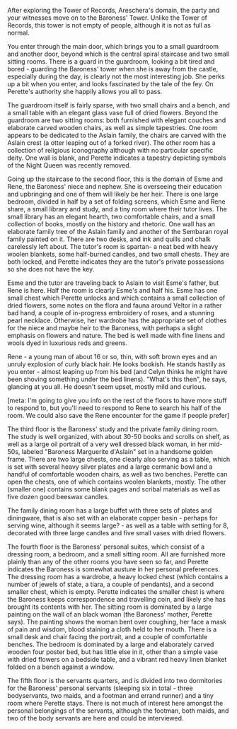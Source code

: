 After exploring the Tower of Records, Areschera's domain, the party and your witnesses move on to the Baroness' Tower. Unlike the Tower of Records, this tower is not empty of people, although it is not as full as normal.  
  
You enter through the main door, which brings you to a small guardroom and another door, beyond which is the central spiral staircase and two small sitting rooms. There is a guard in the guardroom, looking a bit tired and bored - guarding the Baroness' tower when she is away from the castle, especially during the day, is clearly not the most interesting job. She perks up a bit when you enter, and looks fascinated by the tale of the fey. On Perette's authority she happily allows you all to pass.

The guardroom itself is fairly sparse, with two small chairs and a bench, and a small table with an elegant glass vase full of dried flowers. Beyond the guardroom are two sitting rooms: both furnished with elegant couches and elaborate carved wooden chairs, as well as simple tapestries. One room appears to be dedicated to the Aslain family, the chairs are carved with the Aslain crest (a otter leaping out of a forked river). The other room has a collection of religious iconography although with no particular specific deity. One wall is blank, and Perette indicates a tapestry depicting symbols of the Night Queen was recently removed.

Going up the staircase to the second floor, this is the domain of Esme and Rene, the Baroness' niece and nephew. She is overseeing their education and upbringing and one of them will likely be her heir. There is one large bedroom, divided in half by a set of folding screens, which Esme and Rene share, a small library and study, and a tiny room where their tutor lives. The small library has an elegant hearth, two comfortable chairs, and a small collection of books, mostly on the history and rhetoric. One wall has an elaborate family tree of the Aslain family and another of the Sembaran royal family painted on it. There are two desks, and ink and quills and chalk carelessly left about. The tutor's room is spartan- a neat bed with heavy woolen blankets, some half-burned candles, and two small chests. They are both locked, and Perette indicates they are the tutor's private possessions so she does not have the key.

Esme and the tutor are traveling back to Aslain to visit Esme's father, but Rene is here. Half the room is clearly Esme's and half his. Esme has one small chest which Perette unlocks and which contains a small collection of dried flowers, some notes on the flora and fauna around Veltor in a rather bad hand, a couple of in-progress embroidery of roses, and a stunning pearl necklace. Otherwise, her wardrobe has the appropriate set of clothes for the niece and maybe heir to the Baroness, with perhaps a slight emphasis on flowers and nature. The bed is well made with fine linens and wools dyed in luxurious reds and greens. 

Rene - a young man of about 16 or so, thin, with soft brown eyes and an unruly explosion of curly black hair. He looks bookish. He stands hastily as you enter - almost leaping up from his bed (and Celyn thinks he might have been shoving something under the bed linens). "What's this then", he says, glancing at you all. He doesn't seem upset, mostly mild and curious.

[meta: I'm going to give you info on the rest of the floors to have more stuff to respond to, but you'll need to respond to Rene to search his half of the room. We could also save the Rene encounter for the game if people prefer]

The third floor is the Baroness' study and the private family dining room. The study is well organized, with about 30-50 books and scrolls on shelf, as well as a large oil portrait of a very well dressed black woman, in her mid-50s, labeled "Baroness Marguerite d'Aslain" set in a handsome golden frame. There are two large chests, one clearly also serving as a table, which is set with several heavy silver plates and a large cermanic bowl and a handful of comfortable wooden chairs, as well as two benches. Perette can open the chests, one of which contains woolen blankets, mostly. The other (smaller one) contains some blank pages and scribal materials as well as five dozen good beeswax candles. 

The family dining room has a large buffet with three sets of plates and diningware, that is also set with an elaborate copper basin - perhaps for serving wine, although it seems large? - as well as a table with setting for 8, decorated with three large candles and five small vases with dried flowers. 

The fourth floor is the Baroness' personal suites, which consist of a dressing room, a bedroom, and a small sitting room. All are furnished more plainly than any of the other rooms you have seen so far, and Perette indicates the Baroness is somewhat austure in her personal preferences. The dressing room has a wardrobe, a heavy locked chest (which contains a number of jewels of state, a tiara, a couple of pendants), and a second smaller chest, which is empty. Perette indicates the smaller chest is where the Baroness keeps correspondence and travelling coin, and likely she has brought its contents with her. The sitting room is dominated by a large painting on the wall of an black woman (the Baroness' mother, Perette says). The painting shows the woman bent over coughing, her face a mask of pain and wisdom, blood staining a cloth held to her mouth. There is a small desk and chair facing the portrait, and a couple of comfortable benches. The bedroom is dominated by a large and elaborately carved wooden four poster bed, but has little else in it, other than a simple vase with dried flowers on a bedside table, and a vibrant red heavy linen blanket folded on a bench against a window.

The fifth floor is the servants quarters, and is divided into two dormitories for the Baroness' personal servants (sleeping six in total - three bodyservants, two maids, and a footman and errand runner) and a tiny room where Perette stays. There is not much of interest here amongst the personal belongings of the servants, although the footman, both maids, and two of the body servants are here and could be interviewed.